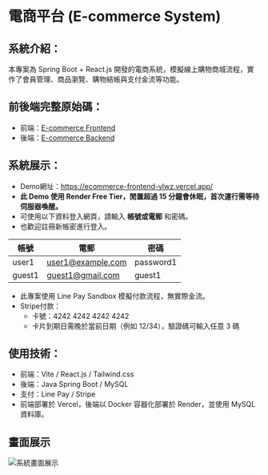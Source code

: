 # 電商平台 (E-commerce System)

## 系統介紹：
本專案為 Spring Boot + React.js 開發的電商系統，模擬線上購物商城流程，實作了會員管理、商品瀏覽、購物結帳與支付金流等功能。

## 前後端完整原始碼：
- 前端：[E-commerce Frontend](https://github.com/felixven/ecommerce-frontend.git)
- 後端：[E-commerce Backend](https://github.com/felixven/ecommerce-backend.git)

## 系統展示：
- Demo網址：https://ecommerce-frontend-ylwz.vercel.app/
- **此 Demo 使用 Render Free Tier，閒置超過 15 分鐘會休眠，首次運行需等待伺服器喚醒。**
- 可使用以下資料登入網頁，請輸入 **帳號或電郵** 和密碼。  
- 也歡迎註冊新帳密進行登入。

|帳號      |電郵                   |密碼        |
|-------- |--------------------- |------------|
| user1   |user1@example.com     |password1   |
| guest1  |guest1@gmail.com      |guest1      |
- 此專案使用 Line Pay Sandbox 模擬付款流程，無實際金流。
- Stripe付款：
   - 卡號：4242 4242 4242 4242
   - 卡片到期日需晚於當前日期（例如 12/34），驗證碼可輸入任意 3 碼

## 使用技術：
- 前端：Vite / React.js / Tailwind.css
- 後端：Java Spring Boot / MySQL
- 支付：Line Pay / Stripe
- 前端部署於 Vercel，後端以 Docker 容器化部署於 Render，並使用 MySQL 資料庫。

## 畫面展示
![系統畫面展示](https://github.com/felixven/ecommerce-frontend/blob/main/docs/shopping-addcart-flow.gif?raw=true)


